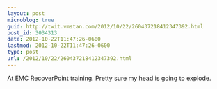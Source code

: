 ```yaml
---
layout: post
microblog: true
guid: http://twit.vmstan.com/2012/10/22/260437218412347392.html
post_id: 3034313
date: 2012-10-22T11:47:26-0600
lastmod: 2012-10-22T11:47:26-0600
type: post
url: /2012/10/22/260437218412347392.html
---
```

At EMC RecoverPoint training. Pretty sure my head is going to explode.

